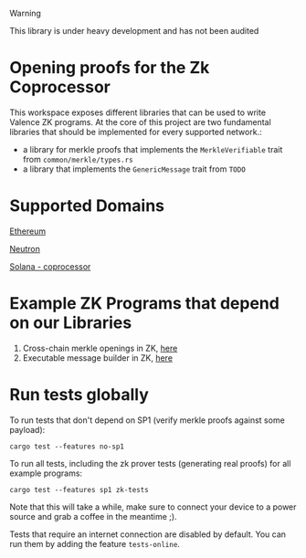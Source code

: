 > [!WARNING]
> This library is under heavy development and has not been audited

# Opening proofs for the Zk Coprocessor
This workspace exposes different libraries that can be used to write Valence ZK programs.
At the core of this project are two fundamental libraries that should be implemented for every supported network.:

- a library for merkle proofs that implements the `MerkleVerifiable` trait from `common/merkle/types.rs`
- a library that implements the `GenericMessage` trait from `TODO`

# Supported Domains
[Ethereum](domains/ethereum/README.md)

[Neutron](domains/neutron/README.md)

[Solana - coprocessor](domains/solana/README.md)

# Example ZK Programs that depend on our Libraries
1. Cross-chain merkle openings in ZK, [here](example-programs/sp1/cross-chain-merkle-program/prover/README.md)
2. Executable message builder in ZK, [here](example-programs/sp1/cross-chain-message-builder-program/prover/README.md)


# Run tests globally

To run tests that don't depend on SP1 (verify merkle proofs against some payload):

```
cargo test --features no-sp1
```

To run all tests, including the zk prover tests (generating real proofs) for all example programs:

```
cargo test --features sp1 zk-tests
```

Note that this will take a while, make sure to connect your device to a power source and grab a coffee in the meantime ;).

Tests that require an internet connection are disabled by default. You can run them by adding the feature `tests-online`.